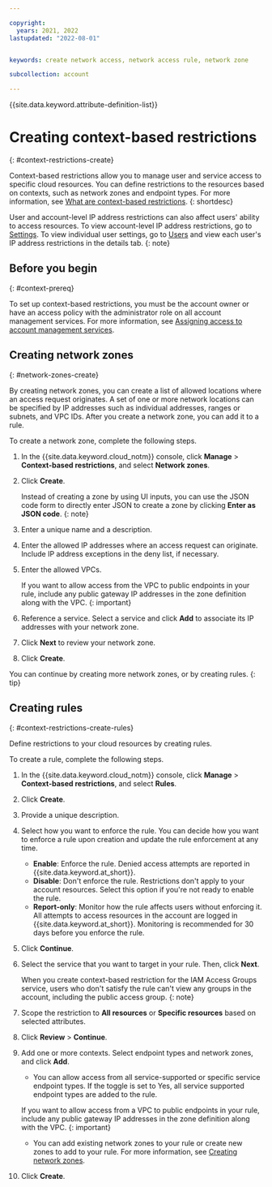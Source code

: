 ```yaml
---

copyright:
  years: 2021, 2022
lastupdated: "2022-08-01"


keywords: create network access, network access rule, network zone

subcollection: account

---
```


{{site.data.keyword.attribute-definition-list}}


# Creating context-based restrictions
{: #context-restrictions-create}

Context-based restrictions allow you to manage user and service access to specific cloud resources. You can define restrictions to the resources based on contexts, such as network zones and endpoint types. For more information, see [What are context-based restrictions](/docs/account?topic=account-context-restrictions-whatis&interface=ui).
{: shortdesc}

User and account-level IP address restrictions can also affect users' ability to access resources. To view account-level IP address restrictions, go to [Settings](/iam/settings). To view individual user settings, go to [Users](/iam/users) and view each user's IP address restrictions in the details tab. 
{: note}

## Before you begin
{: #context-prereq}

To set up context-based restrictions, you must be the account owner or have an access policy with the administrator role on all account management services. For more information, see [Assigning access to account management services](/docs/account?topic=account-account-services).

## Creating network zones
{: #network-zones-create}

By creating network zones, you can create a list of allowed locations where an access request originates. A set of one or more network locations can be specified by IP addresses such as individual addresses, ranges or subnets, and VPC IDs. After you create a network zone, you can add it to a rule. 

To create a network zone, complete the following steps. 
1. In the {{site.data.keyword.cloud_notm}} console, click **Manage** > **Context-based restrictions**, and select **Network zones**.
1. Click **Create**.  

    Instead of creating a zone by using UI inputs, you can use the JSON code form to directly enter JSON to create a zone by clicking **Enter as JSON code**.
    {: note}

1. Enter a unique name and a description.
1. Enter the allowed IP addresses where an access request can originate. Include IP address exceptions in the deny list, if necessary.
1. Enter the allowed VPCs. 

    If you want to allow access from the VPC to public endpoints in your rule, include any public gateway IP addresses in the zone definition along with the VPC.
    {: important}

1. Reference a service. Select a service and click **Add** to associate its IP addresses with your network zone.
1. Click **Next** to review your network zone.
1. Click **Create**.

You can continue by creating more network zones, or by creating rules.
{: tip}

## Creating rules
{: #context-restrictions-create-rules}

Define restrictions to your cloud resources by creating rules.

To create a rule, complete the following steps. 
1. In the {{site.data.keyword.cloud_notm}} console, click **Manage** > **Context-based restrictions**, and select **Rules**.
1. Click **Create**.  
1. Provide a unique description. 
1. Select how you want to enforce the rule. You can decide how you want to enforce a rule upon creation and update the rule enforcement at any time.
    * **Enable**: Enforce the rule. Denied access attempts are reported in {{site.data.keyword.at_short}}.
    * **Disable**: Don't enforce the rule. Restrictions don't apply to your account resources. Select this option if you're not ready to enable the rule.
    * **Report-only**: Monitor how the rule affects users without enforcing it. All attempts to access resources in the account are logged in {{site.data.keyword.at_short}}. Monitoring is recommended for 30 days before you enforce the rule.
1. Click **Continue**. 
1. Select the service that you want to target in your rule. Then, click **Next**. 

    When you create context-based restriction for the IAM Access Groups service, users who don't satisfy the rule can't view any groups in the account, including the public access group. 
    {: note}

1. Scope the restriction to **All resources** or **Specific resources** based on selected attributes. 
1. Click **Review** > **Continue**. 
1. Add one or more contexts. Select endpoint types and network zones, and click **Add**. 
    * You can allow access from all service-supported or specific service endpoint types. If the toggle is set to Yes, all service supported endpoint types are added to the rule. 

    If you want to allow access from a VPC to public endpoints in your rule, include any public gateway IP addresses in the zone definition along with the VPC.
    {: important}

    * You can add existing network zones to your rule or create new zones to add to your rule. For more information, see [Creating network zones](/docs/account?topic=account-context-restrictions-create#network-zones-create).
1. Click **Create**.
